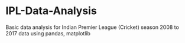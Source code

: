 # IPL-Data-Analysis

Basic data analysis for Indian Premier League (Cricket) season 2008 to 2017 data using pandas, matplotlib
